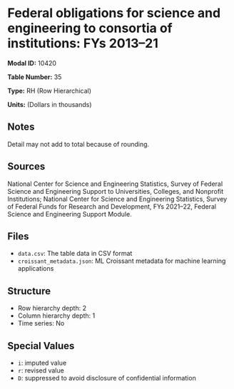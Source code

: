 # Federal obligations for science and engineering to consortia of institutions: FYs 2013&#8211;21

**Modal ID:** 10420

**Table Number:** 35

**Type:** RH (Row Hierarchical)

**Units:** (Dollars in thousands)

## Notes

Detail may not add to total because of rounding.

## Sources

National Center for Science and Engineering Statistics, Survey of Federal Science and Engineering Support to Universities, Colleges, and Nonprofit Institutions; National Center for Science and Engineering Statistics, Survey of Federal Funds for Research and Development, FYs 2021–22, Federal Science and Engineering Support Module.

## Files

- `data.csv`: The table data in CSV format
- `croissant_metadata.json`: ML Croissant metadata for machine learning applications

## Structure

- Row hierarchy depth: 2
- Column hierarchy depth: 1
- Time series: No

## Special Values

- `i`: imputed value
- `r`: revised value
- `D`: suppressed to avoid disclosure of confidential information
